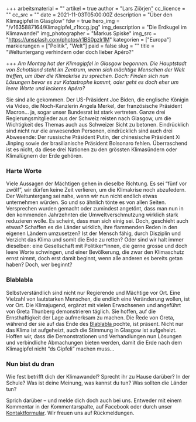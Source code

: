 +++
arbeitsmaterial = ""
artikel = true
author = "Lars Ziörjen"
cc_licence = ""
cc_src = ""
date = 2021-11-03T05:00:00Z
description = "Über den Klimagipfel in Glasglow"
fdw = true
hero_img = "/v1635887164/Klimagipfel_z1tccg.jpg"
img_description = "Die Erdkugel im Klimawandel"
img_photographer = "Markus Spiske"
img_src = "https://unsplash.com/photos/r1BS0pzlr1M"
kategorien = ["Europa"]
markierungen = ["Politik", "Welt"]
paid = false
slug = ""
title = "Weltuntergang verhindern oder doch lieber Apéro?"

+++
_Am Montag hat der Klimagipfel in Glasgow begonnen. Die Hauptstadt von Schottland steht im Zentrum, wenn sich mächtige Menschen der Welt treffen, um über die Klimakrise zu sprechen. Doch: Finden sich nun Lösungen bevor es zur Katastrophe kommt, oder geht es doch eher um leere Worte und leckeres Apéro?_

Sie sind alle gekommen. Der US-Präsident Joe Biden, die englische Königin via Video, die Noch-Kanzlerin Angela Merkel, der französische Präsident Macron… ja, sogar unser Bundesrat ist stark vertreten. Ganze drei Regierungsmitglieder aus der Schweiz reisten nach Glasgow, um die Wichtigkeit des Themas auch aus Schweizer Sicht zu betonen. Eindrücklich sind nicht nur die anwesenden Personen, eindrücklich sind auch drei Abwesende: Der russische Präsident Putin, der chinesische Präsident Xi Jinping sowie der brasilianische Präsident Bolsonaro fehlen. Überraschend ist es nicht, da diese drei Nationen zu den grössten Klimasündern oder Klimalügnern der Erde gehören.

### Harte Worte

Viele Aussagen der Mächtigen gehen in dieselbe Richtung. Es sei “fünf vor zwölf”, wir dürfen keine Zeit verlieren, um die Klimakrise noch abzufedern. Der Weltuntergang sei nahe, wenn wir nun nicht endlich etwas unternehmen würden. So und so ähnlich tönte es von allen Seiten. Versprechen wurden gemacht oder zumindest angetönt, dass man nun in den kommenden Jahrzehnten die Umweltverschmutzung wirklich stark reduzieren wolle. Es scheint, dass man sich einig sei. Doch, geschieht auch etwas? Schaffen es die Länder wirklich, ihre flammenden Reden in den eigenen Ländern umzusetzen? Ist der Mensch fähig, durch Disziplin und Verzicht das Klima und somit die Erde zu retten? Oder sind wir halt immer dieselben: eine Gesellschaft mit Politiker*innen, die gerne grosse und doch leere Worte schwingen, und einer Bevölkerung, die zwar den Klimaschutz ernst nimmt, doch erst damit beginnt, wenn alle anderen es bereits getan haben? Doch, wer beginnt?

### Blablabla

Selbstverständlich sind nicht nur Regierende und Mächtige vor Ort. Eine Vielzahl von lautstarken Menschen, die endlich eine Veränderung wollen, ist vor Ort. Die Klimajugend, ergänzt mit vielen Erwachsenen und angeführt von Greta Thunberg demonstrieren täglich. Sie hoffen, auf die Ernsthaftigkeit der Lage aufmerksam zu machen. Die Rede von Greta, während der sie auf das Ende des [Blablabla ](https://www.youtube.com/watch?v=8Xd5qaBWg3A)pochte, ist präsent. Nicht nur das Klima ist aufgeheizt, auch die Stimmung in Glasgow ist aufgeheizt. Hoffen wir, dass die Demonstrationen und Verhandlungen nun Lösungen und verbindliche Abmachungen bieten werden, damit die Erde nach dem Klimagipfel nicht “ds Gipfeli” machen muss...

### Nun bist du dran

Wie fest betrifft dich der Klimawandel? Sprecht ihr zu Hause darüber? In der Schule? Was ist deine Meinung, was kannst du tun? Was sollten die Länder tun?

Sprich darüber – und melde dich doch auch bei uns. Entweder mit einem Kommentar in der Kommentarspalte, auf Facebook oder durch unser [Kontaktformular](https://www.chinderzytig.ch/kontakt/). Wir freuen uns auf Rückmeldungen.
